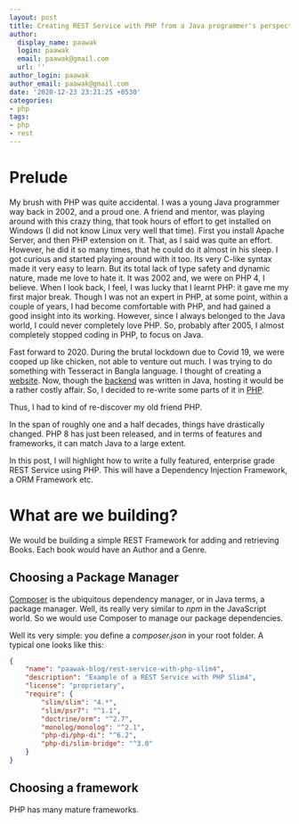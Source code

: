 ```yaml
---
layout: post
title: Creating REST Service with PHP from a Java programmer's perspective
author:
  display_name: paawak
  login: paawak
  email: paawak@gmail.com
  url: ''
author_login: paawak
author_email: paawak@gmail.com
date: '2020-12-23 23:21:25 +0530'
categories:
- php
tags:
- php
- rest
---
```

# Prelude
My brush with PHP was quite accidental. I was a young Java programmer way back in 2002, and a proud one. A friend and mentor, was playing around with this crazy thing, that took hours of effort to get installed on Windows (I did not know Linux very well that time). First you install Apache Server, and then PHP extension on it. That, as I said was quite an effort. However, he did it so many times, that he could do it almost in his sleep. I got curious and started playing around with it too. Its very C-like syntax made it very easy to learn. But its total lack of type safety and dynamic nature, made me love to hate it. It was 2002 and, we were on PHP 4, I believe. When I look back, I feel, I was lucky that I learnt PHP: it gave me my first major break. Though I was not an expert in PHP, at some point, within a couple of years, I had become comfortable with PHP, and had gained a good insight into its working. However, since I always belonged to the Java world, I could never completely love PHP. So, probably after 2005, I almost completely stopped coding in PHP, to focus on Java.

Fast forward to 2020. During the brutal lockdown due to Covid 19, we were cooped up like chicken, not able to venture out much. I was trying to do something with Tesseract in Bangla language. I thought of creating a [website](http://ocr.paawak.me/). Now, though the [backend](https://github.com/paawak/porua-ocr-service) was written in Java, hosting it would be a rather costly affair. So, I decided to re-write some parts of it in [PHP](https://github.com/paawak/porua-correction-service).

Thus, I had to kind of re-discover my old friend PHP.

In the span of roughly one and a half decades, things have drastically changed. PHP 8 has just been released, and in terms of features and frameworks, it can match Java to a large extent.

In this post, I will highlight how to write a fully featured, enterprise grade REST Service using PHP. This will have a Dependency Injection Framework, a ORM Framework etc.

# What are we building?
We would be building a simple REST Framework for adding and retrieving Books. Each book would have an Author and a Genre.

## Choosing a Package Manager
[Composer](https://getcomposer.org/) is the ubiquitous dependency manager, or in Java terms, a package manager. Well, its really very similar to *npm* in the JavaScript world. So we would use Composer to manage our package dependencies.

Well its very simple: you define a *composer.json* in your root folder. A typical one looks like this:

```json
{
    "name": "paawak-blog/rest-service-with-php-slim4",
    "description": "Example of a REST Service with PHP Slim4",
    "license": "proprietary",
    "require": {
        "slim/slim": "4.*",
        "slim/psr7": "^1.1",
        "doctrine/orm": "^2.7",
        "monolog/monolog": "^2.1",
        "php-di/php-di": "^6.2",
        "php-di/slim-bridge": "^3.0"
    }
}
```

## Choosing a framework
PHP has many mature frameworks.
